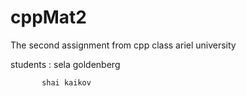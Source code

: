 # cppMat2
The second assignment from cpp class ariel university

students : sela goldenberg
           
           shai kaikov
